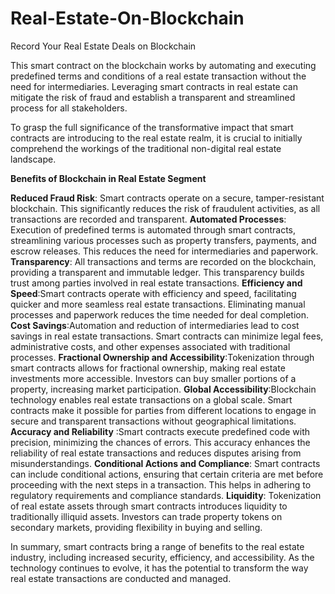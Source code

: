 # Real-Estate-On-Blockchain
Record Your Real Estate Deals on Blockchain

This smart contract on the blockchain works by automating and executing predefined terms and conditions of a real estate transaction without the need for intermediaries. Leveraging smart contracts in real estate can mitigate the risk of fraud and establish a transparent and streamlined process for all stakeholders.

To grasp the full significance of the transformative impact that smart contracts are introducing to the real estate realm, it is crucial to initially comprehend the workings of the traditional non-digital real estate landscape.

**Benefits of Blockchain in Real Estate Segment**

**Reduced Fraud Risk**: Smart contracts operate on a secure, tamper-resistant blockchain. This significantly reduces the risk of fraudulent activities, as all transactions are recorded and transparent.
**Automated Processes**: Execution of predefined terms is automated through smart contracts, streamlining various processes such as property transfers, payments, and escrow releases. This reduces the need for intermediaries and paperwork.
**Transparency**: All transactions and terms are recorded on the blockchain, providing a transparent and immutable ledger. This transparency builds trust among parties involved in real estate transactions.
**Efficiency and Speed**:Smart contracts operate with efficiency and speed, facilitating quicker and more seamless real estate transactions. Eliminating manual processes and paperwork reduces the time needed for deal completion.
**Cost Savings**:Automation and reduction of intermediaries lead to cost savings in real estate transactions. Smart contracts can minimize legal fees, administrative costs, and other expenses associated with traditional processes.
**Fractional Ownership and Accessibility**:Tokenization through smart contracts allows for fractional ownership, making real estate investments more accessible. Investors can buy smaller portions of a property, increasing market participation.
**Global Accessibility**:Blockchain technology enables real estate transactions on a global scale. Smart contracts make it possible for parties from different locations to engage in secure and transparent transactions without geographical limitations.
**Accuracy and Reliability** :Smart contracts execute predefined code with precision, minimizing the chances of errors. This accuracy enhances the reliability of real estate transactions and reduces disputes arising from misunderstandings.
**Conditional Actions and Compliance**: Smart contracts can include conditional actions, ensuring that certain criteria are met before proceeding with the next steps in a transaction. This helps in adhering to regulatory requirements and compliance standards.
**Liquidity**: Tokenization of real estate assets through smart contracts introduces liquidity to traditionally illiquid assets. Investors can trade property tokens on secondary markets, providing flexibility in buying and selling.

In summary, smart contracts bring a range of benefits to the real estate industry, including increased security, efficiency, and accessibility. As the technology continues to evolve, it has the potential to transform the way real estate transactions are conducted and managed.
